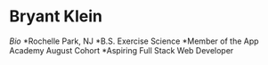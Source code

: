 # Bryant Klein
*Bio*
*Rochelle Park, NJ
*B.S. Exercise Science
*Member of the App Academy August Cohort
*Aspiring Full Stack Web Developer
